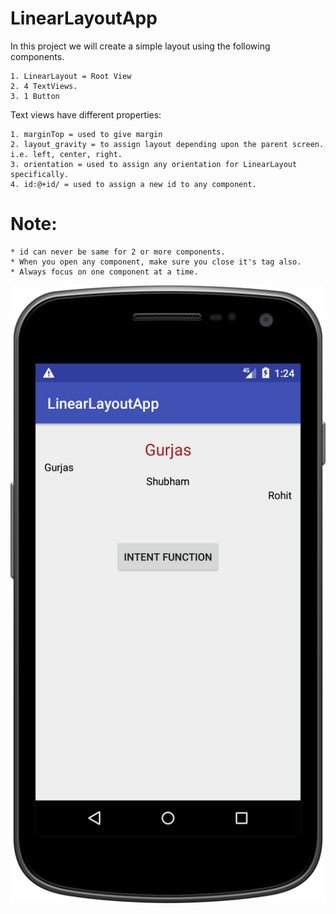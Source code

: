 # LinearLayoutApp
In this project we will create a simple layout using the following components.
```
1. LinearLayout = Root View
2. 4 TextViews.
3. 1 Button
```

Text views have different properties:
```
1. marginTop = used to give margin
2. layout_gravity = to assign layout depending upon the parent screen. i.e. left, center, right.
3. orientation = used to assign any orientation for LinearLayout specifically.
4. id:@+id/ = used to assign a new id to any component.
```
# Note:
```
* id can never be same for 2 or more components.
* When you open any component, make sure you close it's tag also.
* Always focus on one component at a time.
```

![screenshot](https://github.com/cabudies/LinearLayoutApp/blob/master/app/src/main/res/drawable/LinearLayoutApp.png)
